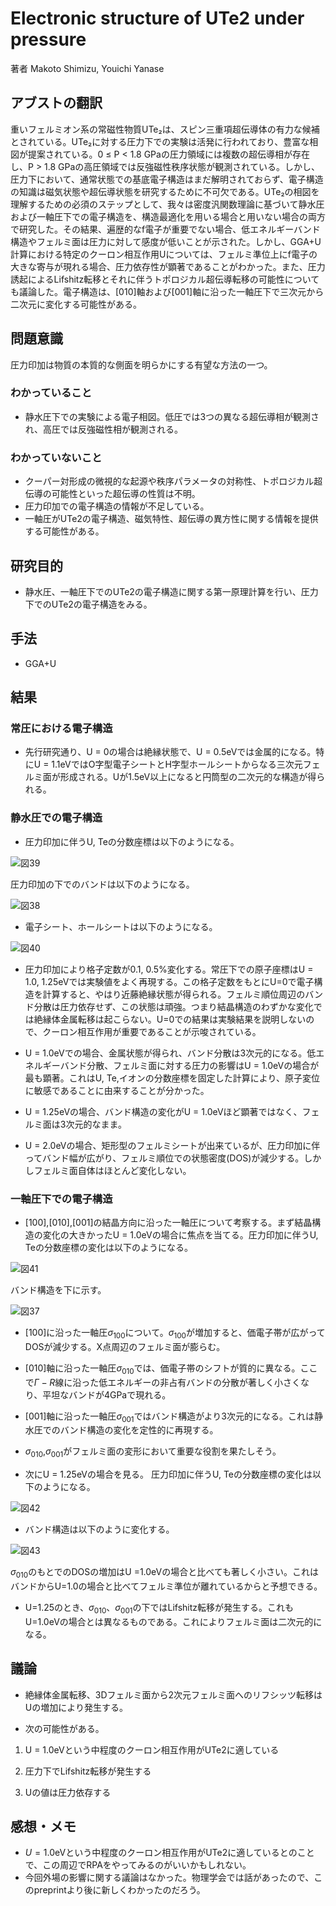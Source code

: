 # Electronic structure of UTe2 under pressure

著者 Makoto Shimizu, Youichi Yanase

## アブストの翻訳
重いフェルミオン系の常磁性物質UTe₂は、スピン三重項超伝導体の有力な候補とされている。UTe₂に対する圧力下での実験は活発に行われており、豊富な相図が提案されている。0 ≤ P < 1.8 GPaの圧力領域には複数の超伝導相が存在し、P > 1.8 GPaの高圧領域では反強磁性秩序状態が観測されている。しかし、圧力下において、通常状態での基底電子構造はまだ解明されておらず、電子構造の知識は磁気状態や超伝導状態を研究するために不可欠である。UTe₂の相図を理解するための必須のステップとして、我々は密度汎関数理論に基づいて静水圧および一軸圧下での電子構造を、構造最適化を用いる場合と用いない場合の両方で研究した。その結果、遍歴的なf電子が重要でない場合、低エネルギーバンド構造やフェルミ面は圧力に対して感度が低いことが示された。しかし、GGA+U計算における特定のクーロン相互作用Uについては、フェルミ準位上にf電子の大きな寄与が現れる場合、圧力依存性が顕著であることがわかった。また、圧力誘起によるLifshitz転移とそれに伴うトポロジカル超伝導転移の可能性についても議論した。電子構造は、[010]軸および[001]軸に沿った一軸圧下で三次元から二次元に変化する可能性がある。

## 問題意識
圧力印加は物質の本質的な側面を明らかにする有望な方法の一つ。

### わかっていること
- 静水圧下での実験による電子相図。低圧では3つの異なる超伝導相が観測され、高圧では反強磁性相が観測される。
### わかっていないこと
- クーパー対形成の微視的な起源や秩序パラメータの対称性、トポロジカル超伝導の可能性といった超伝導の性質は不明。
- 圧力印加での電子構造の情報が不足している。
- 一軸圧がUTe2の電子構造、磁気特性、超伝導の異方性に関する情報を提供する可能性がある。

## 研究目的
- 静水圧、一軸圧下でのUTe2の電子構造に関する第一原理計算を行い、圧力下でのUTe2の電子構造をみる。

## 手法
- GGA+U

## 結果
### 常圧における電子構造
- 先行研究通り、U = 0の場合は絶縁状態で、U = 0.5eVでは金属的になる。特にU = 1.1eVではO字型電子シートとH字型ホールシートからなる三次元フェルミ面が形成される。Uが1.5eV以上になると円筒型の二次元的な構造が得られる。

### 静水圧での電子構造

- 圧力印加に伴うU, Teの分数座標は以下のようになる。

![図39](image-39.png)

圧力印加の下でのバンドは以下のようになる。

![図38](image-38.png)

- 電子シート、ホールシートは以下のようになる。

![図40](image-40.png)

- 圧力印加により格子定数が0.1, 0.5%変化する。常圧下での原子座標はU = 1.0, 1.25eVでは実験値をよく再現する。この格子定数をもとにU=0で電子構造を計算すると、やはり近藤絶縁状態が得られる。フェルミ順位周辺のバンド分散は圧力依存せず、この状態は頑強。つまり結晶構造のわずかな変化では絶縁体金属転移は起こらない。U=0での結果は実験結果を説明しないので、クーロン相互作用が重要であることが示唆されている。

- U = 1.0eVでの場合、金属状態が得られ、バンド分散は3次元的になる。低エネルギーバンド分散、フェルミ面に対する圧力の影響はU = 1.0eVの場合が最も顕著。これはU, Te,イオンの分数座標を固定した計算により、原子変位に敏感であることに由来することが分かった。

- U = 1.25eVの場合、バンド構造の変化がU = 1.0eVほど顕著ではなく、フェルミ面は3次元的なまま。

- U = 2.0eVの場合、矩形型のフェルミシートが出来ているが、圧力印加に伴ってバンド幅が広がり、フェルミ順位での状態密度(DOS)が減少する。しかしフェルミ面自体はほとんど変化しない。

### 一軸圧下での電子構造
- [100],[010],[001]の結晶方向に沿った一軸圧について考察する。まず結晶構造の変化の大きかったU = 1.0eVの場合に焦点を当てる。圧力印加に伴うU, Teの分数座標の変化は以下のようになる。

![図41](image-41.png)

バンド構造を下に示す。

![図37](image-37.png)

- [100]に沿った一軸圧$\sigma_{100}$について。$\sigma_{100}$が増加すると、価電子帯が広がってDOSが減少する。X点周辺のフェルミ面が膨らむ。

- [010]軸に沿った一軸圧$\sigma_{010}$では、価電子帯のシフトが質的に異なる。ここで$\Gamma - R$線に沿った低エネルギーの非占有バンドの分散が著しく小さくなり、平坦なバンドが4GPaで現れる。

- [001]軸に沿った一軸圧$\sigma_{001}$ではバンド構造がより3次元的になる。これは静水圧でのバンド構造の変化を定性的に再現する。

- $\sigma_{010}$,$\sigma_{001}$がフェルミ面の変形において重要な役割を果たしそう。

- 次にU = 1.25eVの場合を見る。
圧力印加に伴うU, Teの分数座標の変化は以下のようになる。

![図42](image-42.png)

- バンド構造は以下のように変化する。

![図43](image-43.png)

$\sigma_{010}$のもとでのDOSの増加はU  =1.0eVの場合と比べても著しく小さい。これはバンドからU=1.0の場合と比べてフェルミ準位が離れているからと予想できる。

- U=1.25のとき、$\sigma_{010}$、$\sigma_{001}$の下ではLifshitz転移が発生する。これもU=1.0eVの場合とは異なるものである。これによりフェルミ面は二次元的になる。

## 議論
- 絶縁体金属転移、3Dフェルミ面から2次元フェルミ面へのリフシッツ転移はUの増加により発生する。

- 次の可能性がある。

1. U = 1.0eVという中程度のクーロン相互作用がUTe2に適している

2. 圧力下でLifshitz転移が発生する

3. Uの値は圧力依存する

## 感想・メモ
- $U  =1.0$eVという中程度のクーロン相互作用がUTe2に適しているとのことで、この周辺でRPAをやってみるのがいいかもしれない。
- 今回外場の影響に関する議論はなかった。物理学会では話があったので、このpreprintより後に新しくわかったのだろう。